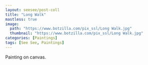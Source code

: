 ```yaml
---
layout: seesee/post-coll
title: "Long Walk"
mastless: true
image:
  path: "https://www.botzilla.com/pix_ssl/Long Walk.jpg"
  thumbnail: "https://www.botzilla.com/pix_ssl/Long Walk.jpg"
categories: [Paintings]
tags: [See See, Paintings]
---
```


Painting on canvas.



